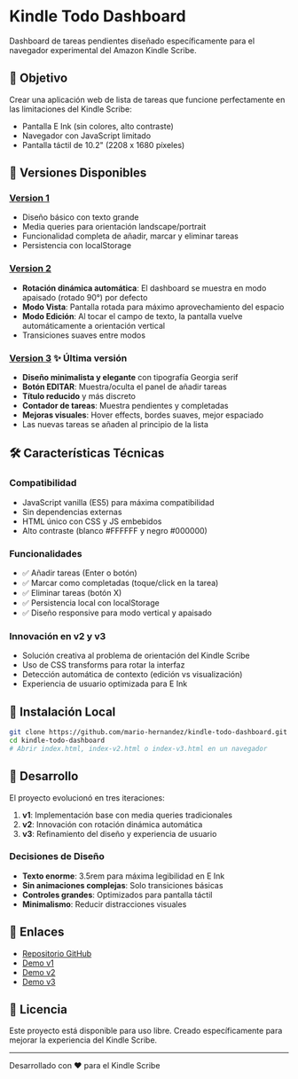 # Kindle Todo Dashboard

Dashboard de tareas pendientes diseñado específicamente para el navegador experimental del Amazon Kindle Scribe.

## 🎯 Objetivo

Crear una aplicación web de lista de tareas que funcione perfectamente en las limitaciones del Kindle Scribe:
- Pantalla E Ink (sin colores, alto contraste)
- Navegador con JavaScript limitado
- Pantalla táctil de 10.2" (2208 x 1680 píxeles)

## 📱 Versiones Disponibles

### [Version 1](https://mario-hernandez.github.io/kindle-todo-dashboard/index.html)
- Diseño básico con texto grande
- Media queries para orientación landscape/portrait
- Funcionalidad completa de añadir, marcar y eliminar tareas
- Persistencia con localStorage

### [Version 2](https://mario-hernandez.github.io/kindle-todo-dashboard/index-v2.html)
- **Rotación dinámica automática**: El dashboard se muestra en modo apaisado (rotado 90°) por defecto
- **Modo Vista**: Pantalla rotada para máximo aprovechamiento del espacio
- **Modo Edición**: Al tocar el campo de texto, la pantalla vuelve automáticamente a orientación vertical
- Transiciones suaves entre modos

### [Version 3](https://mario-hernandez.github.io/kindle-todo-dashboard/index-v3.html) ✨ Última versión
- **Diseño minimalista y elegante** con tipografía Georgia serif
- **Botón EDITAR**: Muestra/oculta el panel de añadir tareas
- **Título reducido** y más discreto
- **Contador de tareas**: Muestra pendientes y completadas
- **Mejoras visuales**: Hover effects, bordes suaves, mejor espaciado
- Las nuevas tareas se añaden al principio de la lista

## 🛠️ Características Técnicas

### Compatibilidad
- JavaScript vanilla (ES5) para máxima compatibilidad
- Sin dependencias externas
- HTML único con CSS y JS embebidos
- Alto contraste (blanco #FFFFFF y negro #000000)

### Funcionalidades
- ✅ Añadir tareas (Enter o botón)
- ✅ Marcar como completadas (toque/click en la tarea)
- ✅ Eliminar tareas (botón X)
- ✅ Persistencia local con localStorage
- ✅ Diseño responsive para modo vertical y apaisado

### Innovación en v2 y v3
- Solución creativa al problema de orientación del Kindle Scribe
- Uso de CSS transforms para rotar la interfaz
- Detección automática de contexto (edición vs visualización)
- Experiencia de usuario optimizada para E Ink

## 🚀 Instalación Local

```bash
git clone https://github.com/mario-hernandez/kindle-todo-dashboard.git
cd kindle-todo-dashboard
# Abrir index.html, index-v2.html o index-v3.html en un navegador
```

## 📝 Desarrollo

El proyecto evolucionó en tres iteraciones:

1. **v1**: Implementación base con media queries tradicionales
2. **v2**: Innovación con rotación dinámica automática
3. **v3**: Refinamiento del diseño y experiencia de usuario

### Decisiones de Diseño
- **Texto enorme**: 3.5rem para máxima legibilidad en E Ink
- **Sin animaciones complejas**: Solo transiciones básicas
- **Controles grandes**: Optimizados para pantalla táctil
- **Minimalismo**: Reducir distracciones visuales

## 🔗 Enlaces

- [Repositorio GitHub](https://github.com/mario-hernandez/kindle-todo-dashboard)
- [Demo v1](https://mario-hernandez.github.io/kindle-todo-dashboard/index.html)
- [Demo v2](https://mario-hernandez.github.io/kindle-todo-dashboard/index-v2.html)
- [Demo v3](https://mario-hernandez.github.io/kindle-todo-dashboard/index-v3.html)

## 📄 Licencia

Este proyecto está disponible para uso libre. Creado específicamente para mejorar la experiencia del Kindle Scribe.

---

Desarrollado con ❤️ para el Kindle Scribe
